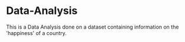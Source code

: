 # Data-Analysis
This is a Data Analysis done on a dataset containing information on the 'happiness' of a country.
